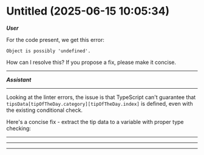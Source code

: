 <!-- Generated by SpecStory -->

# Untitled (2025-06-15 10:05:34)

_**User**_

For the code present, we get this error:
```
Object is possibly 'undefined'.
```
How can I resolve this? If you propose a fix, please make it concise.

---

_**Assistant**_



---

Looking at the linter errors, the issue is that TypeScript can't guarantee that `tipsData[tipOfTheDay.category][tipOfTheDay.index]` is defined, even with the existing conditional check.

Here's a concise fix - extract the tip data to a variable with proper type checking:

---



---



---

